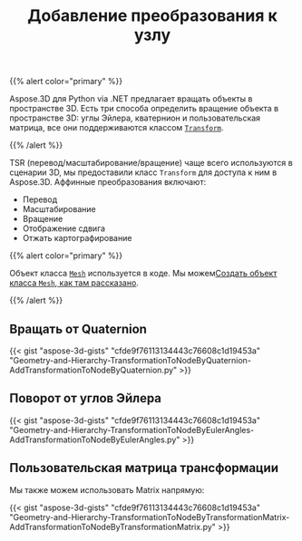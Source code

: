 ﻿---
title: Добавление преобразования к узлу
type: docs
weight: 30
url: /ru/python-net/adding-transformation-to-the-node/
description: TSR (перевод/масштабирование/вращение) чаще всего используются в сценарии 3D, мы предоставили класс Transform для доступа к ним в Aspose.3D.
---
{{% alert color="primary" %}}

Aspose.3D для Python via .NET предлагает вращать объекты в пространстве 3D. Есть три способа определить вращение объекта в пространстве 3D: углы Эйлера, кватернион и пользовательская матрица, все они поддерживаются классом [`Transform`](https://reference.aspose.com/3d/net/aspose.threed/transform).

{{% /alert %}}

TSR (перевод/масштабирование/вращение) чаще всего используются в сценарии 3D, мы предоставили класс `Transform` для доступа к ним в Aspose.3D. Аффинные преобразования включают:

- Перевод
- Масштабирование
- Вращение
- Отображение сдвига
- Отжать картографирование

{{% alert color="primary" %}}

Объект класса [`Mesh`](https://reference.aspose.com/3d/net/aspose.threed.entities/mesh) используется в коде. Мы можем[Создать объект класса `Mesh`, как там рассказано](/3d/ru/net/create-3d-mesh-and-scene/).

{{% /alert %}}
## **Вращать от Quaternion**
{{< gist "aspose-3d-gists" "cfde9f76113134443c76608c1d19453a" "Geometry-and-Hierarchy-TransformationToNodeByQuaternion-AddTransformationToNodeByQuaternion.py" >}}
## **Поворот от углов Эйлера**
{{< gist "aspose-3d-gists" "cfde9f76113134443c76608c1d19453a" "Geometry-and-Hierarchy-TransformationToNodeByEulerAngles-AddTransformationToNodeByEulerAngles.py" >}}
## **Пользовательская матрица трансформации**
Мы также можем использовать Matrix напрямую:

{{< gist "aspose-3d-gists" "cfde9f76113134443c76608c1d19453a" "Geometry-and-Hierarchy-TransformationToNodeByTransformationMatrix-AddTransformationToNodeByTransformationMatrix.py" >}}
